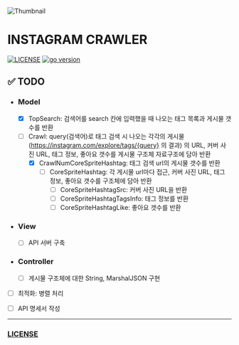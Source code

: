 ![Thumbnail](https://lh5.googleusercontent.com/proxy/r5D7LX7gbvXfuJU1SFAfCM1SerPt0KcBvR_R0qpXO_fsa39nwCKhyGE0UQbFP99XpSMRuPWrckLRnkoU747FW6EHY1_Gqf1xzhXYhJnIqIHizuhbBX3fh0sgdxbpIwJrDtC9g-uELzM-xYNfiw=s0-d)



# INSTAGRAM CRAWLER

[![LICENSE](https://img.shields.io/badge/license-Apache%202-blue)](https://github.com/joshua-dev/instagram-crawler/blob/master/LICENSE)
[![go version](https://img.shields.io/badge/go-1.14-00ADD8)](https://go.dev)



## :white_check_mark: TODO

* ### Model

  - [x] TopSearch: 검색어를 search 칸에 입력했을 때 나오는 태그 목록과 게시물 갯수를 반환
  - [ ] Crawl: query(검색어)로 태그 검색 시 나오는 각각의 게시물 (https://instagram.com/explore/tags/{query} 의 결과) 의 URL, 커버 사진 URL, 태그 정보, 좋아요 갯수를 게시물 구조체 자료구조에 담아 반환
    - [x] CrawlNumCoreSpriteHashtag: 태그 검색 url의 게시물 갯수를 반환
      - [ ] CoreSpriteHashtag: 각 게시물 url마다 접근, 커버 사진 URL, 태그 정보, 좋아요 갯수를 구조체에 담아 반환
        - [ ] CoreSpriteHashtagSrc: 커버 사진 URL을 반환
        - [ ] CoreSpriteHashtagTagsInfo: 태그 정보를 반환
        - [ ] CoreSpriteHashtagLike: 좋아요 갯수를 반환

* ### View
  
  - [ ] API 서버 구축

* ### Controller
  
  - [ ] 게시물 구조체에 대한 String, MarshalJSON 구현


- [ ] 최적화: 병렬 처리

- [ ] API 명세서 작성

---

### [LICENSE](https://github.com/joshua-dev/instagram-crawler/blob/master/LICENSE)
